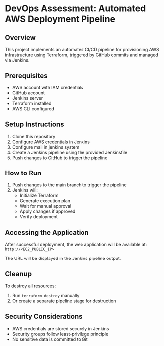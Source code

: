 # DevOps Assessment: Automated AWS Deployment Pipeline

## Overview
This project implements an automated CI/CD pipeline for provisioning AWS infrastructure using Terraform, triggered by GitHub commits and managed via Jenkins.



## Prerequisites
- AWS account with IAM credentials
- GitHub account
- Jenkins server
- Terraform installed
- AWS CLI configured

## Setup Instructions
1. Clone this repository
2. Configure AWS credentials in Jenkins
3. Configure mail in jenkins system
4. Create a Jenkins pipeline using the provided Jenkinsfile
5. Push changes to GitHub to trigger the pipeline

## How to Run
1. Push changes to the main branch to trigger the pipeline
2. Jenkins will:
   - Initialize Terraform
   - Generate execution plan
   - Wait for manual approval
   - Apply changes if approved
   - Verify deployment

## Accessing the Application
After successful deployment, the web application will be available at:
`http://<EC2_PUBLIC_IP>`

The URL will be displayed in the Jenkins pipeline output.

## Cleanup
To destroy all resources:
1. Run `terraform destroy` manually
2. Or create a separate pipeline stage for destruction

## Security Considerations
- AWS credentials are stored securely in Jenkins
- Security groups follow least-privilege principle
- No sensitive data is committed to Git
